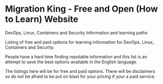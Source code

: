 # Migration King - Free and Open (How to Learn) Website

DevOps, Linux, Containers and Security Information and learning paths

Listing of free and paid options for learning information for DevOps, Linux, Containers and Security.

People have a hard time finding reputable information and this list is an attempt to save the best options available in the English language.

The listings here will be for free and paid options. There will be disclaimers so do not be afraid to be put on blast for your pricing if your a paid service.
